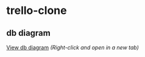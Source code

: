 # trello-clone
## db diagram
[View db diagram](https://dbdiagram.io/d/instagram-64685c98dca9fb07c46e6863) _(Right-click and open in a new tab)_
